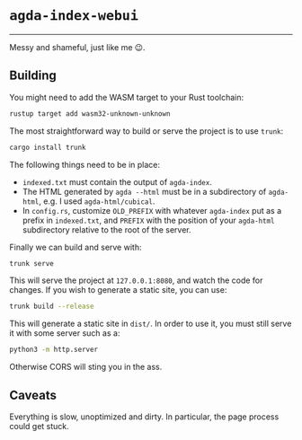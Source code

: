 # `agda-index-webui`

------------------

Messy and shameful, just like me 😉.

## Building

You might need to add the WASM target to your Rust toolchain:

```bash
rustup target add wasm32-unknown-unknown
```

The most straightforward way to build or serve the project is to use `trunk`:

```bash
cargo install trunk
```

The following things need to be in place:
 - `indexed.txt` must contain the output of `agda-index`.
 - The HTML generated by `agda --html` must be in a subdirectory of `agda-html`, e.g. I used `agda-html/cubical`.
 - In `config.rs`, customize `OLD_PREFIX` with whatever `agda-index` put as a prefix in `indexed.txt`, and `PREFIX` with the position of your `agda-html` subdirectory relative to the root of the server.

Finally we can build and serve with:
```bash
trunk serve
```
This will serve the project at `127.0.0.1:8080`, and watch the code for changes. If you wish to generate a static site, you can use:
```bash
trunk build --release
```
This will generate a static site in `dist/`. In order to use it, you must still serve it with some server such as a:
```bash
python3 -m http.server
```
Otherwise CORS will sting you in the ass.

## Caveats

Everything is slow, unoptimized and dirty. In particular, the page process could get stuck.